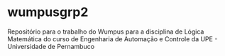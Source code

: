 # wumpusgrp2
Repositório para o trabalho do Wumpus para a disciplina de Lógica Matemática do curso de Engenharia de Automação e Controle da UPE - Universidade de Pernambuco
